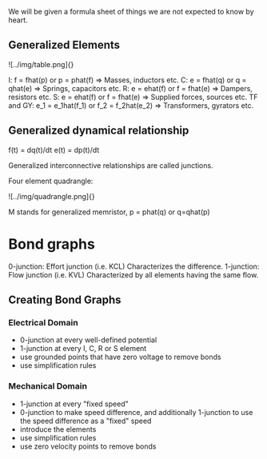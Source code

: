 We will be given a formula sheet of things we are not expected to know by
heart.

## Generalized Elements

![../img/table.png]{}

I: f = fhat(p) or p = phat(f) => Masses, inductors etc.
C: e = fhat(q) or q = qhat(e) => Springs, capacitors etc.
R: e = ehat(f) or f = fhat(e) => Dampers, resistors etc.
S: e = ehat(f) or f = fhat(e) => Supplied forces, sources etc.
TF and GY: e_1 = e_1hat(f_1) or f_2 = f_2hat(e_2) => Transformers, gyrators etc.

## Generalized dynamical relationship

f(t) = dq(t)/dt
e(t) = dp(t)/dt

Generalized interconnective relationships are called junctions.

Four element quadrangle:

![../img/quadrangle.png]{}

M stands for generalized memristor, p = phat(q) or q=qhat(p)

# Bond graphs

0-junction: Effort junction (i.e. KCL) Characterizes the difference.
1-junction: Flow junction (i.e. KVL) Characterized by all elements having the
same flow.

## Creating Bond Graphs

### Electrical Domain

- 0-junction at every well-defined potential
- 1-junction at every I, C, R or S element
- use grounded points that have zero voltage to remove bonds
- use simplification rules

### Mechanical Domain

- 1-junction at every "fixed speed"
- 0-junction to make speed difference, and additionally 1-junction to use the
  speed difference as a "fixed" speed
- introduce the elements
- use simplification rules
- use zero velocity points to remove bonds

